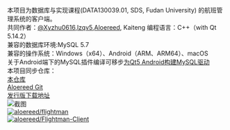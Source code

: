 本项目为数据库与实现课程(DATA130039.01, SDS, Fudan University) 的航班管理系统的客户端。  
共同作者：[@Xyzhu0616](https://github.com/Xyzhu0616),[lzqv5](https://github.com/lzqv5),[Aloereed](https://github.com/Aloereed), Kaiteng
编程语言：C++（with Qt 5.14.2）  
兼容的数据库环境:MySQL 5.7  
兼容的操作系统：Windows（x64）、Android（ARM、ARM64）、macOS  
关于Android端下的MySQL插件编译可移步[为Qt5 Android构建MySQL驱动](https://gitee.com/aloereed/Qt_Android_MySQL_Plugin)  
本项目同步仓库：  
[本仓库](https://gitee.com/aloereed/Flightman-Client)  
[Aloereed Git](https://git.aloereed.cc/Aloereed/flightman-client)  
[发行版下载地址](https://gitee.com/aloereed/Flightman-Client/releases/v1.2.0)  
![截图](https://images.gitee.com/uploads/images/2020/0712/163714_c1fd2229_7598170.png "截图")  
[![aloereed/flightman](https://gitee.com/aloereed/flightman/widgets/widget_card.svg?colors=4183c4,ffffff,ffffff,e3e9ed,666666,9b9b9b)](https://gitee.com/aloereed/flightman)  
[![aloereed/Flightman-Client](https://gitee.com/aloereed/Flightman-Client/widgets/widget_card.svg?colors=4183c4,ffffff,ffffff,e3e9ed,666666,9b9b9b)](https://gitee.com/aloereed/Flightman-Client)
